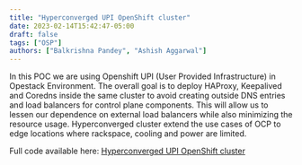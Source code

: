 ```yaml
---
title: "Hyperconverged UPI OpenShift cluster"
date: 2023-02-14T15:42:47-05:00
draft: false
tags: ["OSP"]
authors: ["Balkrishna Pandey", "Ashish Aggarwal"]
---
```


In this POC we are using Openshift UPI (User Provided Infrastructure) in Opestack Environment. The overall goal is to deploy HAProxy, Keepalived and Coredns inside the same cluster to avoid creating outside DNS entries and load balancers for control plane components. This will allow us to lessen our dependence on external load balancers while also minimizing the resource usage. Hyperconverged cluster extend the use cases of OCP to edge locations where rackspace, cooling and power are limited. 

Full code available here: [Hyperconverged UPI OpenShift cluster](https://github.com/rh-telco-tigers/upi-with-internal-lb)